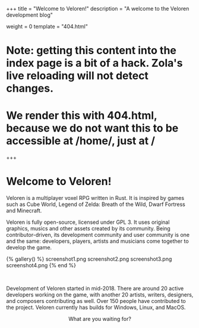 +++
title = "Welcome to Veloren!"
description = "A welcome to the Veloren development blog"

weight = 0
template = "404.html"
# Note: getting this content into the index page is a bit of a hack. Zola's live reloading will not detect changes.
# We render this with 404.html, because we do not want this to be accessible at /home/, just at /
+++

# Welcome to Veloren!

Veloren is a multiplayer voxel RPG written in Rust. It is inspired by games such
as Cube World, Legend of Zelda: Breath of the Wild, Dwarf Fortress and
Minecraft.

Veloren is fully open-source, licensed under GPL 3. It uses original graphics,
musics and other assets created by its community. Being contributor-driven, its
development community and user community is one and the same: developers,
players, artists and musicians come together to develop the game.

{% gallery() %}
screenshot1.png
screenshot2.png
screenshot3.png
screenshot4.png
{% end %}

<br>

Development of Veloren started in mid-2018. There are around 20 active
developers working on the game, with another 20 artists, writers, designers, and
composers contributing as well. Over 150 people have contributed to the
project. Veloren currently has builds for Windows, Linux, and MacOS.

<p style="text-align: center">What are you waiting for?</p>
